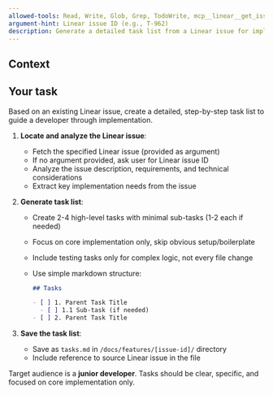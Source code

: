 ```yaml
---
allowed-tools: Read, Write, Glob, Grep, TodoWrite, mcp__linear__get_issue
argument-hint: Linear issue ID (e.g., T-962)
description: Generate a detailed task list from a Linear issue for implementation
---
```


## Context

<!-- Check current directory and available feature directories -->

## Your task

Based on an existing Linear issue, create a detailed, step-by-step task list to guide a developer through implementation.

1. **Locate and analyze the Linear issue**:

   - Fetch the specified Linear issue (provided as argument)
   - If no argument provided, ask user for Linear issue ID
   - Analyze the issue description, requirements, and technical considerations
   - Extract key implementation needs from the issue

2. **Generate task list**:

   - Create 2-4 high-level tasks with minimal sub-tasks (1-2 each if needed)
   - Focus on core implementation only, skip obvious setup/boilerplate
   - Include testing tasks only for complex logic, not every file change
   - Use simple markdown structure:

     ```markdown
     ## Tasks

     - [ ] 1. Parent Task Title
       - [ ] 1.1 Sub-task (if needed)
     - [ ] 2. Parent Task Title
     ```

3. **Save the task list**:
   - Save as `tasks.md` in `/docs/features/[issue-id]/` directory
   - Include reference to source Linear issue in the file

Target audience is a **junior developer**. Tasks should be clear, specific, and focused on core implementation only.